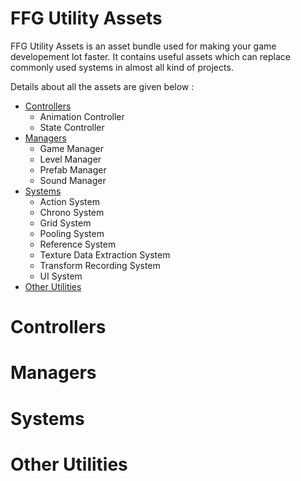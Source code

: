 
# FFG Utility Assets

FFG Utility Assets is an asset bundle used for making your game developement lot faster. It contains useful assets which can replace commonly used systems in almost all kind of projects.

Details about all the assets are given below :

- [Controllers](#Controllers)
    - Animation Controller
    - State Controller
- [Managers](#Managers)
    - Game Manager
    - Level Manager
    - Prefab Manager
    - Sound Manager
- [Systems](#Systems)
    - Action System
    - Chrono System
    - Grid System
    - Pooling System
    - Reference System
    - Texture Data Extraction System
    - Transform Recording System
    - UI System
- [Other Utilities](#Other_Utilities)


# Controllers

# Managers

# Systems

# Other Utilities
